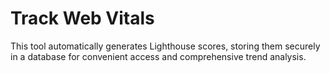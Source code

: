 # Track Web Vitals

This tool automatically generates Lighthouse scores, storing them securely in a database for convenient access and comprehensive trend analysis.

